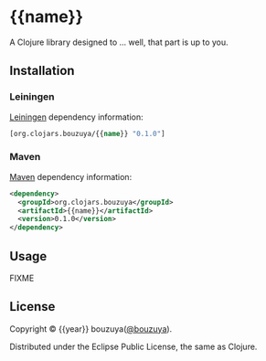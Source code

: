 # {{name}}

A Clojure library designed to ... well, that part is up to you.

## Installation

### Leiningen

[Leiningen](https://github.com/technomancy/leiningen/) dependency information:

```clojure
[org.clojars.bouzuya/{{name}} "0.1.0"]
```

### Maven

[Maven](http://maven.apache.org/) dependency information:

```xml
<dependency>
  <groupId>org.clojars.bouzuya</groupId>
  <artifactId>{{name}}</artifactId>
  <version>0.1.0</version>
</dependency>
```

## Usage

FIXME

## License

Copyright © {{year}} bouzuya([@bouzuya](http://twitter.com/bouzuya)).

Distributed under the Eclipse Public License, the same as Clojure.

